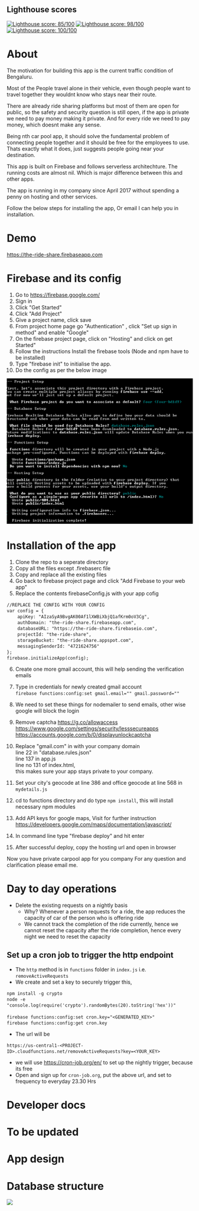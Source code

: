 ## Lighthouse scores

[![Lighthouse score: 85/100](https://lighthouse-badge.appspot.com/?score=100&category=PWA)](https://github.com/ebidel/lighthouse-badge)
[![Lighthouse score: 98/100](https://lighthouse-badge.appspot.com/?score=98&category=Perf)](https://github.com/ebidel/lighthouse-badge)
[![Lighthouse score: 100/100](https://lighthouse-badge.appspot.com/?score=100&category=A11y)](https://github.com/ebidel/lighthouse-badge)

# About

The motivation for building this app is the current traffic condition of Bengaluru.

Most of the People travel alone in their vehicle, even though people want to travel together they wouldnt know who stays near their route.

There are already ride sharing platforms but most of them are open for public, so the safety and security question is still open, if the app is private we need to pay money making it private.
And for every ride we need to pay money, which doesnt make any sense.

Being nth car pool app, it should solve the fundamental problem of connecting people together and it should be free for the employees to use.
Thats exactly what it does, just suggests people going near your destination.

This app is built on Firebase and follows serverless architechture.
The running costs are almost nil. Which is major difference between this and other apps.

The app is running in my company since April 2017 without spending a penny on hosting and other services.

Follow the below steps for installing the app, Or email I can help you in installation.

# Demo
https://the-ride-share.firebaseapp.com


# Firebase and its config

1. Go to https://firebase.google.com/
2. Sign in
3. Click "Get Started"
4. Click "Add Project"
5. Give a project name, click save
6. From project home page go "Authentication" , click "Set up sign in method" and enable "Google"
7. On the firebase project page, click on "Hosting" and click on get Started"
8. Follow the instructions Install the firebase tools (Node and npm have to be installed)
9. Type "firebase init" to initialise the app.
10. Do the config as per the below image

![](installation/init.PNG)

# Installation of the app

1. Clone the repo to a seperate directory
2. Copy all the files except .firebaserc file
3. Copy and replace all the existing files
4. Go back to firebase project page and click "Add Firebase to your web app"
5. Replace the contents firebaseConfig.js with your app cofig
```
//REPLACE THE CONFIG WITH YOUR CONFIG
var config = {
    apiKey: "AIzaSyA9BvgAK00Af1lXWBiXbjQ1afKrm0oV3Cg",
    authDomain: "the-ride-share.firebaseapp.com",
    databaseURL: "https://the-ride-share.firebaseio.com",
    projectId: "the-ride-share",
    storageBucket: "the-ride-share.appspot.com",
    messagingSenderId: "4721624756"
};
firebase.initializeApp(config);

```
6. Create one more gmail account, this will help sending the verification emails
7. Type in credentials for newly created gmail account<br/>
``` firebase functions:config:set gmail.email="" gmail.password="" ```
8. We need to set these things for nodemailer to send emails, other wise google will block the login
9. Remove captcha https://g.co/allowaccess <br/>
	https://www.google.com/settings/security/lesssecureapps	 <br/>
    https://accounts.google.com/b/0/displayunlockcaptcha <br/>

10. Replace "gmail.com" in  with your company domain  <br/>
    line 22 in "database.rules.json" <br/> 
    line 137 in app.js <br/>
    line no 131 of index.html,<br/>
    this makes sure your app stays private to your company.
11. Set your city's geocode at line 386 and office geocode at line 568 in ``` mydetails.js ```
12. cd to functions directory and do type ``` npm install ```, this will install necessary npm modules
13. Add API keys for google maps, Visit for further instruction https://developers.google.com/maps/documentation/javascript/
14. In command line type "firebase deploy" and hit enter
15. After successful deploy, copy the hosting url and open in browser


Now you have private carpool app for you company
For any question and clarification please email me.

# Day to day operations
* Delete the existing requests on a nightly basis
    - Why? Whenever a person requests for a ride, the app reduces the capacity of car of the person who is offering ride
    - We cannot track the completion of the ride currently, hence we cannot reset the capacity after the ride completion, hence every night we need to reset the capacity

## Set up a cron job to trigger the http endpoint
* The `http` method is in `functions` folder in `index.js` i.e. `removeActiveRequests`
* We create and set a key to securely trigger this, 
```
npm install -g crypto
node -e "console.log(require('crypto').randomBytes(20).toString('hex'))"

firebase functions:config:set cron.key="<GENERATED_KEY>"
firebase functions:config:get cron.key
```
* The url will be
 ```
 https://us-central1-<PROJECT-ID>.cloudfunctions.net/removeActiveRequests?key=<YOUR_KEY>
 ```
* we will use <https://cron-job.org/en/> to set up the nightly trigger, because its 
free
* Open and sign up for `cron-job.org`, put the above url, and set to frequency to everyday 23.30 Hrs

# Developer docs
# To be updated
# App design 

# Database structure

![](installation/dbstructure.PNG)


